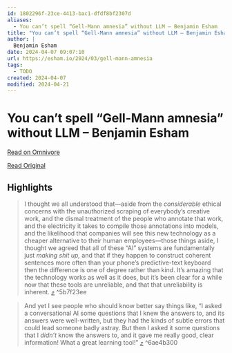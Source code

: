 ```yaml
---
id: 1802296f-23ce-4413-bac1-dfdf8bf2307d
aliases:
  - You can’t spell “Gell-Mann amnesia” without LLM – Benjamin Esham
title: "You can’t spell “Gell-Mann amnesia” without LLM – Benjamin Esham"
author: |
  Benjamin Esham
date: 2024-04-07 09:07:10
url: https://esham.io/2024/03/gell-mann-amnesia
tags:
  - TODO
created: 2024-04-07
modified: 2024-04-21
---
```


# You can’t spell “Gell-Mann amnesia” without LLM – Benjamin Esham

[Read on Omnivore](https://omnivore.app/me/you-can-t-spell-gell-mann-amnesia-without-llm-benjamin-esham-18eb798d737)

[Read Original](https://esham.io/2024/03/gell-mann-amnesia)

## Highlights

> I thought we all understood that—aside from the _considerable_ ethical concerns with the unauthorized scraping of everybody’s creative work, and the dismal treatment of the people who annotate that work, and the electricity it takes to compile those annotations into models, and the likelihood that companies will see this new technology as a cheaper alternative to their human employees—those things aside, I thought we agreed that all of these “AI” systems are fundamentally just _making shit up,_ and that if they happen to construct coherent sentences more often than your phone’s predictive-text keyboard then the difference is one of degree rather than kind. It’s amazing that the technology works as well as it does, but it’s been clear for a while now that these tools are unreliable, and that that unreliability is inherent. [⤴️](https://omnivore.app/me/you-can-t-spell-gell-mann-amnesia-without-llm-benjamin-esham-18eb798d737#5b7f23ee-50b3-44d4-a7bf-e33febfc9050)  ^5b7f23ee

> And yet I see people who should know better say things like, “I asked a conversational AI some questions that I knew the answers to, and its answers were well-written, but they had the kinds of subtle errors that could lead someone badly astray. But then I asked it some questions that I _didn’t_ know the answers to, and it gave me really good, clear information! What a great learning tool!” [⤴️](https://omnivore.app/me/you-can-t-spell-gell-mann-amnesia-without-llm-benjamin-esham-18eb798d737#6ae4b300-2858-4d8f-8dd6-4d6e66ce0edd)  ^6ae4b300

